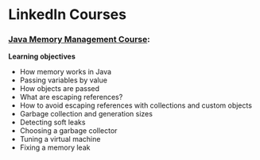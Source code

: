 # LinkedIn Courses

### [Java Memory Management Course](https://www.linkedin.com/learning-login/share?account=94679938&forceAccount=false&redirect=https%3A%2F%2Fwww.linkedin.com%2Flearning%2Fjava-memory-management%3Ftrk%3Dshare_ent_url%26shareId%3DNTaXuWdSQimYFmUsjPTh5Q%253D%253D):

****Learning objectives****
- How memory works in Java
- Passing variables by value
- How objects are passed
- What are escaping references?
- How to avoid escaping references with collections and custom objects
- Garbage collection and generation sizes
- Detecting soft leaks
- Choosing a garbage collector
- Tuning a virtual machine
- Fixing a memory leak
